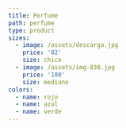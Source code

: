 ```yaml
---
title: Perfume
path: perfume
type: product
sizes:
  - image: /assets/descarga.jpg
    price: '82'
    size: chico
  - image: /assets/img-838.jpg
    price: '100'
    size: mediano
colors:
  - name: rojo
  - name: azul
  - name: verde
---
```


